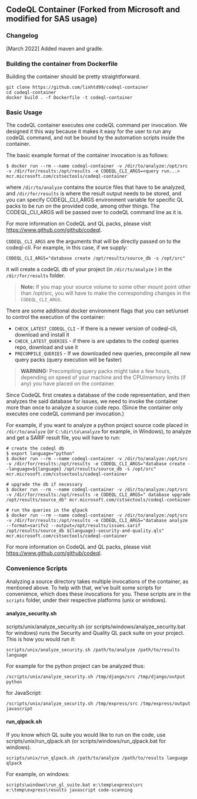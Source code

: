 ## CodeQL Container (Forked from Microsoft and modified for SAS usage)

### Changelog

[March 2022] Added maven and gradle.

### Building the container from Dockerfile

Building the container should be pretty straightforward.

```
git clone https://github.com/linhtd99/codeql-container
cd codeql-container
docker build . -f Dockerfile -t codeql-container
```

### Basic Usage

The codeQL container executes one codeQL command per invocation. We designed it this way because it makes it easy for the user to run any codeQL command, and not be bound by the automation scripts inside the container.

The basic example format of the container invocation is as follows:

```
$ docker run --rm --name codeql-container -v /dir/to/analyze:/opt/src -v /dir/for/results:/opt/results -e CODEQL_CLI_ARGS=<query run...> mcr.microsoft.com/cstsectools/codeql-container
```

where `/dir/to/analyze` contains the source files that have to be analyzed, and `/dir/for/results` is where the result output
needs to be stored, and you can specify CODEQL_CLI_ARGS environment variable for specific QL packs to be run on the provided code, among other things. The CODEQL_CLI_ARGS will be passed over to codeQL command line as it is.

For more information on CodeQL and QL packs, please visit https://www.github.com/github/codeql.

`CODEQL_CLI_ARGS` are the arguments that will be directly passed on to the codeql-cli. For example, in this case, if we supply:

```
CODEQL_CLI_ARGS="database create /opt/results/source_db -s /opt/src"
```

it will create a codeQL db of your project (in `/dir/to/analyze` ) in the `/dir/for/results` folder.

> **Note:** If you map your source volume to some other mount point other than /opt/src, you will have to make the corresponding changes
> in the `CODEQL_CLI_ARGS`.

There are some additional docker environment flags that you can set/unset to control the execution of the container:

- `CHECK_LATEST_CODEQL_CLI` - If there is a newer version of codeql-cli, download and install it
- `CHECK_LATEST_QUERIES` - if there is are updates to the codeql queries repo, download and use it
- `PRECOMPILE_QUERIES` - If we downloaded new queries, precompile all new query packs (query execution will be faster)

> **WARNING:** Precompiling query packs might take a few hours, depending on speed of your machine and the CPU/memory limits (if any)
> you have placed on the container.

Since CodeQL first creates a database of the code representation, and then analyzes the said database for issues, we need to invoke the container more than once to analyze a source code repo. (Since the container only executes one codeQL command per invocation.)

For example, if you want to analyze a python project source code placed in `/dir/to/analyze` (or `C:\dir\to\analyze` for example, in Windows),
to analyze and get a SARIF result file, you will have to run:

```
# create the codeql db
$ export language="python"
$ docker run --rm --name codeql-container -v /dir/to/analyze:/opt/src -v /dir/for/results:/opt/results -e CODEQL_CLI_ARGS="database create --language=${language} /opt/results/source_db -s /opt/src" mcr.microsoft.com/cstsectools/codeql-container

# upgrade the db if necessary
$ docker run --rm --name codeql-container -v /dir/to/analyze:/opt/src -v /dir/for/results:/opt/results -e CODEQL_CLI_ARGS=" database upgrade /opt/results/source_db" mcr.microsoft.com/cstsectools/codeql-container

# run the queries in the qlpack
$ docker run --rm --name codeql-container -v /dir/to/analyze:/opt/src -v /dir/for/results:/opt/results -e CODEQL_CLI_ARGS="database analyze --format=sarifv2 --output=/opt/results/issues.sarif /opt/results/source_db ${language}-security-and-quality.qls" mcr.microsoft.com/cstsectools/codeql-container
```

For more information on CodeQL and QL packs, please visit https://www.github.com/github/codeql.

### Convenience Scripts

Analyzing a source directory takes multiple invocations of the container, as mentioned above. To help with that, we've built some scripts for convenience, which does these invocations for you.
These scripts are in the `scripts` folder, under their respective platforms (unix or windows).

#### analyze_security.sh

scripts/unix/analyze_security.sh (or scripts/windows/analyze_security.bat for windows) runs the Security and Quality QL pack suite on your project. This is how you would run it:

```
scripts/unix/analyze_security.sh /path/to/analyze /path/to/results language
```

For example for the python project can be analyzed thus:

```
/scripts/unix/analyze_security.sh /tmp/django/src /tmp/django/output python
```

for JavaScript:

```
/scripts/unix/analyze_security.sh /tmp/express/src /tmp/express/output javascript
```

#### run_qlpack.sh

If you know which QL suite you would like to run on the code, use scripts/unix/run_qlpack.sh (or scripts/windows/run_qlpack.bat for windows).

```
scripts/unix/run_qlpack.sh /path/to/analyze /path/to/results language qlpack
```

For example, on windows:

```
scripts\windows\run_ql_suite.bat e:\temp\express\src e:\temp\express\results javascript code-scanning
```

